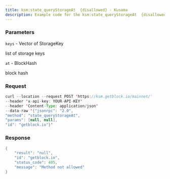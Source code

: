 ```yaml
---
title: ksm:state_queryStorageAt  {disallowed} - Kusama
description: Example code for the ksm:state_queryStorageAt  {disallowed} json-rpc method. Сomplete guide on how to use ksm:state_queryStorageAt  {disallowed} json-rpc in GetBlock.io Web3 documentation.
---
```


### Parameters


`keys` - Vector of StorageKey

list of storage keys

`at` - BlockHash

block hash

### Request

``` java
curl --location --request POST 'https://ksm.getblock.io/mainnet/' 
--header 'x-api-key: YOUR-API-KEY' 
--header 'Content-Type: application/json' 
--data-raw '{"jsonrpc": "2.0",
"method": "state_queryStorageAt",
"params": [null, null],
"id": "getblock.io"}'
```

###  Response

``` java
{
    "result": "null",
    "id": "getblock.io",
    "status_code": 405,
    "message": "Method not allowed"
}
```

